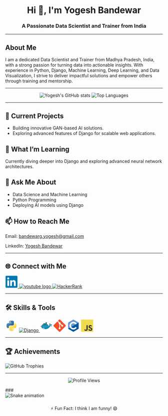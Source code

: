 <h1 align="center">Hi 👋, I'm Yogesh Bandewar</h1>
<h3 align="center">A Passionate Data Scientist and Trainer from India</h3>

---

<h2 align="left">About Me</h2>
<p align="left">I am a dedicated Data Scientist and Trainer from Madhya Pradesh, India, with a strong passion for turning data into actionable insights. With experience in Python, Django, Machine Learning, Deep Learning, and Data Visualization, I strive to deliver impactful solutions and empower others through training and mentorship.</p>

---

<div align="center">
  <img src="https://github-readme-stats.vercel.app/api?username=Yogesh0801&show_icons=true&include_all_commits=true&count_private=true&theme=dracula" height="150" alt="Yogesh's GitHub stats" />
  <img src="https://github-readme-stats.vercel.app/api/top-langs?username=Yogesh0801&layout=compact&langs_count=6&theme=dracula" height="150" alt="Top Languages" />
</div>

---

<h2 align="left">🔭 Current Projects</h2>
<ul>
  <li>Building innovative GAN-based AI solutions.</li>
  <li>Exploring advanced features of Django for scalable web applications.</li>
</ul>

<h2 align="left">🌱 What I’m Learning</h2>
<p>Currently diving deeper into Django and exploring advanced neural network architectures.</p>

<h2 align="left">💬 Ask Me About</h2>
<ul>
  <li>Data Science and Machine Learning</li>
  <li>Python Programming</li>
  <li>Deploying AI models using Django</li>
</ul>

<h2 align="left">📫 How to Reach Me</h2>
<p>Email: <a href="mailto:bandewarg.yogesh@gmail.com">bandewarg.yogesh@gmail.com</a></p>
<p>LinkedIn: <a href="https://linkedin.com/in/yogesh-bandewar-091055219">Yogesh Bandewar</a></p>

---

<h2 align="left">🌐 Connect with Me</h2>
<p>
  <a href="https://linkedin.com/in/yogesh-bandewar-091055219" target="_blank">
    <img src="https://raw.githubusercontent.com/devicons/devicon/master/icons/linkedin/linkedin-original.svg" height="40" alt="LinkedIn" />
  </a>
  <a href="https://www.youtube.com/c/codeeyog" target="_blank">
    <img src="https://img.shields.io/static/v1?message=Youtube&logo=youtube&label=&color=FF0000&logoColor=white&labelColor=&style=for-the-badge" height="40" alt="youtube logo"  />
<a href="https://www.hackerrank.com/" target="_blank">
    <img src="https://img.shields.io/badge/HackerRank-2EC866?style=for-the-badge&logo=hackerrank&logoColor=white" height="40" alt="HackerRank" />
  </a>
</p>

---

<h2 align="left">🛠️ Skills & Tools</h2>
<p>
  <img src="https://raw.githubusercontent.com/devicons/devicon/master/icons/python/python-original.svg" height="40" alt="Python" />
  <a href="https://www.djangoproject.com/" target="_blank">
    <img src="https://img.shields.io/badge/Django-092E20?style=for-the-badge&logo=django&logoColor=white" height="40" alt="Django" />
  </a>
  <img src="https://raw.githubusercontent.com/devicons/devicon/master/icons/docker/docker-original.svg" height="40" alt="Docker" />
  <img src="https://raw.githubusercontent.com/devicons/devicon/master/icons/git/git-original.svg" height="40" alt="Git" />
  <img src="https://raw.githubusercontent.com/devicons/devicon/master/icons/c/c-original.svg" height="40" alt="C" />
  <img src="https://raw.githubusercontent.com/devicons/devicon/master/icons/javascript/javascript-original.svg" height="40" alt="JavaScript" />
</p>

---

<h2 align="left">🏆 Achievements</h2>
<p align="left">
  <img src="https://github-profile-trophy.vercel.app/?username=Yogesh0801&theme=dracula" alt="GitHub Trophies" />
</p>

---

<p align="center">
  <img src="https://komarev.com/ghpvc/?username=Yogesh0801&label=Profile%20views&color=blue&style=flat" alt="Profile Views" />
</p>
###

<br clear="both">

<img src="https://raw.githubusercontent.com/maurodesouza/maurodesouza/output/snake.svg" alt="Snake animation" />

###
<p align="center">
  ⚡ Fun Fact: I think I am funny! 😄
</p>

